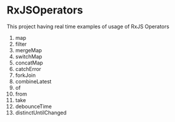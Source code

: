 # RxJSOperators

This project having real time examples of usage of RxJS Operators
1) map
2) filter
3) mergeMap
4) switchMap
5) concatMap
6) catchError
7) forkJoin
8) combineLatest
9) of
10) from
11) take
12) debounceTime
13) distinctUntilChanged


